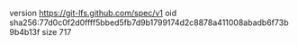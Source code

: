 version https://git-lfs.github.com/spec/v1
oid sha256:77d0c0f2d0ffff5bbed5fb7d9b1799174d2c8878a411008abadb6f73b9b4b13f
size 717
